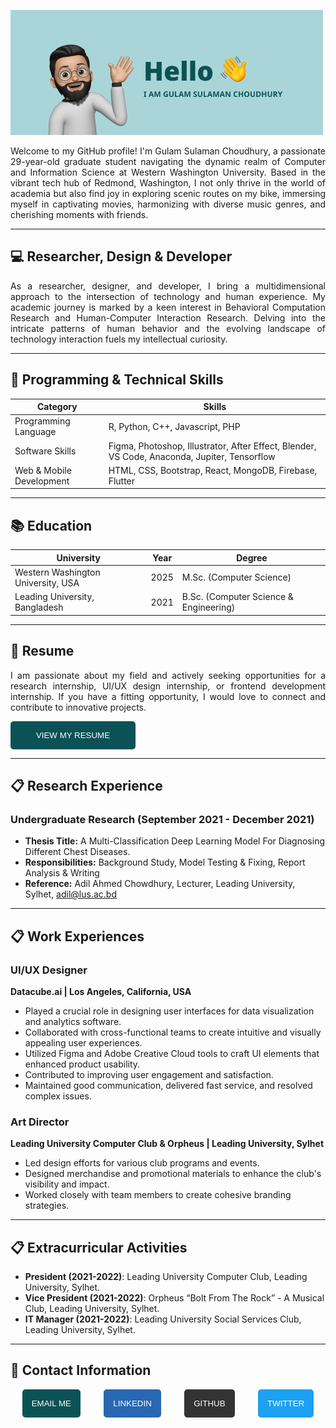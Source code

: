 ![Hero Image](assests/img/Hero_img.png)
<div style="text-align: justify;">
Welcome to my GitHub profile! I'm Gulam Sulaman Choudhury, a passionate 29-year-old graduate student navigating the dynamic realm of Computer and Information Science at Western Washington University. Based in the vibrant tech hub of Redmond, Washington, I not only thrive in the world of academia but also find joy in exploring scenic routes on my bike, immersing myself in captivating movies, harmonizing with diverse music genres, and cherishing moments with friends.
</div>


---

## 💻 Researcher, Design & Developer
<div style="text-align: justify;">
As a researcher, designer, and developer, I bring a multidimensional approach to the intersection of technology and human experience. My academic journey is marked by a keen interest in Behavioral Computation Research and Human-Computer Interaction Research. Delving into the intricate patterns of human behavior and the evolving landscape of technology interaction fuels my intellectual curiosity.
</div>


---

## 🚀 Programming & Technical Skills

| Category                    | Skills                                              |
|-----------------------------|-----------------------------------------------------|
| Programming Language        | R, Python, C++, Javascript, PHP                     |
| Software Skills             | Figma, Photoshop, Illustrator, After Effect, Blender, VS Code, Anaconda, Jupiter, Tensorflow |
| Web & Mobile Development    | HTML, CSS, Bootstrap, React, MongoDB, Firebase, Flutter |

---

## 📚 Education

| University | Year | Degree                               |
|------------|------|--------------------------------------|
| Western Washington University, USA | 2025 | M.Sc. (Computer Science)   |
| Leading University, Bangladesh | 2021 | B.Sc. (Computer Science & Engineering) |

---

## 📄 Resume
<div style="text-align: justify;">
  <p>
I am passionate about my field and actively seeking opportunities for a research internship, UI/UX design internship, or frontend development internship. If you have a fitting opportunity, I would love to connect and contribute to innovative projects.
  </p>
</div>


<a href="https://drive.google.com/file/d/1aPjQ8Ieb69CAFDBq9q2kJx-vqepXe9b6/view?usp=sharing" target="_blank" style="text-decoration: none;">
  <button style="width: 200px; padding: 15px; background-color: #0B5257; color: #FFFFFF; border: none; border-radius: 5px; cursor: pointer; text-transform: uppercase;">
    View My Resume
  </button>
</a>

---

## 📋 Research Experience

### Undergraduate Research (September 2021 - December 2021)
- **Thesis Title:** A Multi-Classification Deep Learning Model For Diagnosing Different Chest Diseases.
- **Responsibilities:** Background Study, Model Testing & Fixing, Report Analysis & Writing
- **Reference:** Adil Ahmed Chowdhury, Lecturer, Leading University, Sylhet, [adil@lus.ac.bd](mailto:adil@lus.ac.bd)

---

## 📋 Work Experiences

### UI/UX Designer
**Datacube.ai | Los Angeles, California, USA**
- Played a crucial role in designing user interfaces for data visualization and analytics software.
- Collaborated with cross-functional teams to create intuitive and visually appealing user experiences.
- Utilized Figma and Adobe Creative Cloud tools to craft UI elements that enhanced product usability.
- Contributed to improving user engagement and satisfaction.
- Maintained good communication, delivered fast service, and resolved complex issues.

### Art Director
**Leading University Computer Club & Orpheus | Leading University, Sylhet**
- Led design efforts for various club programs and events.
- Designed merchandise and promotional materials to enhance the club's visibility and impact.
- Worked closely with team members to create cohesive branding strategies.

---

## 📋 Extracurricular Activities

- **President (2021-2022)**: Leading University Computer Club, Leading University, Sylhet.
- **Vice President (2021-2022)**: Orpheus “Bolt From The Rock” - A Musical Club, Leading University, Sylhet.
- **IT Manager (2021-2022)**: Leading University Social Services Club, Leading University, Sylhet.

---

## 📧 Contact Information

<div style="display: flex; justify-content: space-around;">

<!-- Email -->
<a href="mailto:gulamsulaman@gmail.com" target="_blank" style="text-decoration: none;">
  <button style="padding: 15px; background-color: #0B5257; color: #FFFFFF; border: none; border-radius: 5px; cursor: pointer; text-transform: uppercase;">
    Email Me
  </button>
</a>

<!-- LinkedIn -->
<a href="http://www.linkedin.com/in/abirsulaman" target="_blank" style="text-decoration: none;">
  <button style="padding: 15px; background-color: #2867B2; color: #FFFFFF; border: none; border-radius: 5px; cursor: pointer; text-transform: uppercase;">
    LinkedIn
  </button>
</a>

<!-- GitHub -->
<a href="https://github.com/gulamchy" target="_blank" style="text-decoration: none;">
  <button style="padding: 15px; background-color: #333333; color: #FFFFFF; border: none; border-radius: 5px; cursor: pointer; text-transform: uppercase;">
    GitHub
  </button>
</a>

<!-- Twitter -->
<a href="https://twitter.com/AbirSulaman" target="_blank" style="text-decoration: none;">
  <button style="padding: 15px; background-color: #1DA1F2; color: #FFFFFF; border: none; border-radius: 5px; cursor: pointer; text-transform: uppercase;">
    Twitter
  </button>
</a>

</div>


